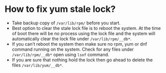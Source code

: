 # How to fix yum stale lock?

 - Take backup copy of `/var/lib/rpm/` before you start. 
 - Best option to clear the stale lock file is to reboot the system. At the time of boot there will be no process using the lock file and the system will automatically clear the lock file under `/var/lib/rpm/__db*`.
 - If you can't reboot the system then make sure no rpm, yum or dnf command running on the system. Check for any files under `/var/lib/rpm/__db*` open using `lsof` command.
 - If you are sure that nothing hold the lock then go ahead to delete the files `/var/lib/yum/__db*`.
 
